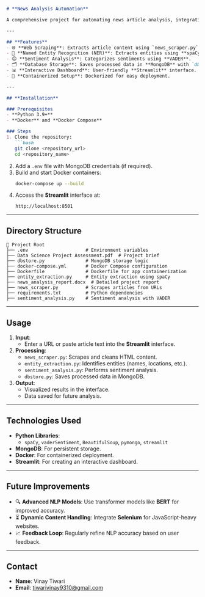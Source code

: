 ```markdown
# **News Analysis Automation**

A comprehensive project for automating news article analysis, integrating web scraping, entity extraction, sentiment analysis, and MongoDB for data storage. The project is containerized using **Docker** and provides an intuitive interface with **Streamlit**.

---

## **Features**
- 🌐 **Web Scraping**: Extracts article content using `news_scraper.py` with **BeautifulSoup**.
- 🧠 **Named Entity Recognition (NER)**: Extracts entities using **spaCy**.
- 😊 **Sentiment Analysis**: Categorizes sentiments using **VADER**.
- 🗂️ **Database Storage**: Saves processed data in **MongoDB** with `dbstore.py`.
- 📊 **Interactive Dashboard**: User-friendly **Streamlit** interface.
- 🐳 **Containerized Setup**: Dockerized for easy deployment.

---

## **Installation**

### Prerequisites
- **Python 3.9+**
- **Docker** and **Docker Compose**

### Steps
1. Clone the repository:
   ```bash
   git clone <repository_url>
   cd <repository_name>
   ```
2. Add a `.env` file with MongoDB credentials (if required).
3. Build and start Docker containers:
   ```bash
   docker-compose up --build
   ```
4. Access the **Streamlit** interface at:
   ```
   http://localhost:8501
   ```

---

## **Directory Structure**
```
📁 Project Root
├── .env                     # Environment variables
├── Data Science Project Assessment.pdf  # Project brief
├── dbstore.py               # MongoDB storage logic
├── docker-compose.yml       # Docker Compose configuration
├── Dockerfile               # Dockerfile for app containerization
├── entity_extraction.py     # Entity extraction using spaCy
├── news_analysis_report.docx  # Detailed project report
├── news_scraper.py          # Scrapes articles from URLs
├── requirements.txt         # Python dependencies
├── sentiment_analysis.py    # Sentiment analysis with VADER
```

---

## **Usage**
1. **Input**: 
   - Enter a URL or paste article text into the **Streamlit** interface.
2. **Processing**:
   - `news_scraper.py`: Scrapes and cleans HTML content.
   - `entity_extraction.py`: Identifies entities (names, locations, etc.).
   - `sentiment_analysis.py`: Performs sentiment analysis.
   - `dbstore.py`: Saves processed data in MongoDB.
3. **Output**: 
   - Visualized results in the interface.
   - Data saved for future analysis.

---

## **Technologies Used**
- **Python Libraries**: 
  - `spaCy`, `vaderSentiment`, `BeautifulSoup`, `pymongo`, `streamlit`
- **MongoDB**: For persistent storage.
- **Docker**: For containerized deployment.
- **Streamlit**: For creating an interactive dashboard.

---

## **Future Improvements**
- 🔍 **Advanced NLP Models**: Use transformer models like **BERT** for improved accuracy.
- ⏳ **Dynamic Content Handling**: Integrate **Selenium** for JavaScript-heavy websites.
- 📈 **Feedback Loop**: Regularly refine NLP accuracy based on user feedback.

---


## **Contact**
- **Name**: Vinay Tiwari
- **Email**: tiwarivinay9310@gmail.com  
```  
